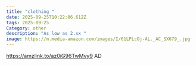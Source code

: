```yaml
---
title: "clothing "
date: 2025-09-25T10:22:06.612Z
tags: 2025-09-25
Category: other
description: "As low as 2.xx "
image: https://m.media-amazon.com/images/I/61LPLcOj-AL._AC_SX679_.jpg
---
```

https://amzlink.to/az0iG96TwMvy9
AD